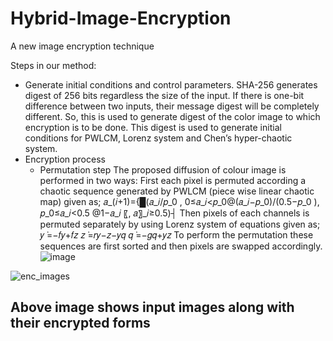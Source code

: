 
# Hybrid-Image-Encryption
A new image encryption technique 

Steps in our method:
- Generate initial conditions and control parameters.
SHA-256 generates digest of 256 bits regardless the size of the input. If there is one-bit difference between two inputs, their message digest will be completely different. So, this is used to generate digest of the color image to which encryption is to be done. 
This digest is used to generate initial conditions for PWLCM, Lorenz system and Chen’s hyper-chaotic system.
- Encryption process
	- Permutation step
	The proposed diffusion of colour image is performed in two ways:
	First each pixel is permuted according a chaotic sequence generated by PWLCM (piece wise linear chaotic map) given as;
𝑎_(𝑖+1)={█(𝑎_𝑖/𝑝_0 ,  0≤𝑎_𝑖<𝑝_0@(𝑎_𝑖−𝑝_0)/(0.5−𝑝_0 ),      𝑝_0≤𝑎_𝑖<0.5  @1−𝑎_𝑖 〖,  𝑎〗_𝑖≥0.5)┤
Then pixels of each channels is permuted separately by using Lorenz system of equations given as;
𝑦 ̇=−𝑓𝑦+𝑓𝑧
     𝑧 ̇=𝑟𝑦−𝑧−𝑦𝑞
𝑞 ̇=−𝑔𝑞+𝑦𝑧
To perform the permutation these sequences are first sorted and then pixels are swapped accordingly.![image](https://user-images.githubusercontent.com/50589688/114006849-6c95f400-987e-11eb-8c35-0d9d0a22c972.png)



![enc_images](https://user-images.githubusercontent.com/50589688/114006530-250f6800-987e-11eb-905c-05d375e59fc3.jpg)
## Above image shows input images along with their encrypted forms

